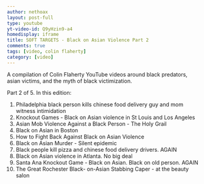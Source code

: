 ```yaml
---
author: nethoax
layout: post-full
type: youtube
yt-video-id: Q9yHzin9-a4
homedisplay: iframe
title: SOFT TARGETS - Black on Asian Violence Part 2
comments: true
tags: [video, colin flaherty]
category: [video]
---
```

A compilation of Colin Flaherty YouTube videos around black predators, asian victims, and the myth of black victimization.

Part 2 of 5. In this edition:

1. Philadelphia black person kills chinese food delivery guy and mom witness intimidation
2. Knockout Games - Black on Asian violence in St Louis and Los Angeles
3. Asian Mob Violence Against a Black Person - The Holy Grail
4. Black on Asian in Boston
5. How to Fight Back Against Black on Asian Violence
6. Black on Asian Murder - Silent epidemic
7. Black people kill pizza and chinese food delivery drivers. AGAIN
8. Black on Asian violence in Atlanta. No big deal
9. Santa Ana Knockout Game - Black on Asian. Black on old person. AGAIN
10. The Great Rochester Black- on-Asian Stabbing Caper - at the beauty salon
